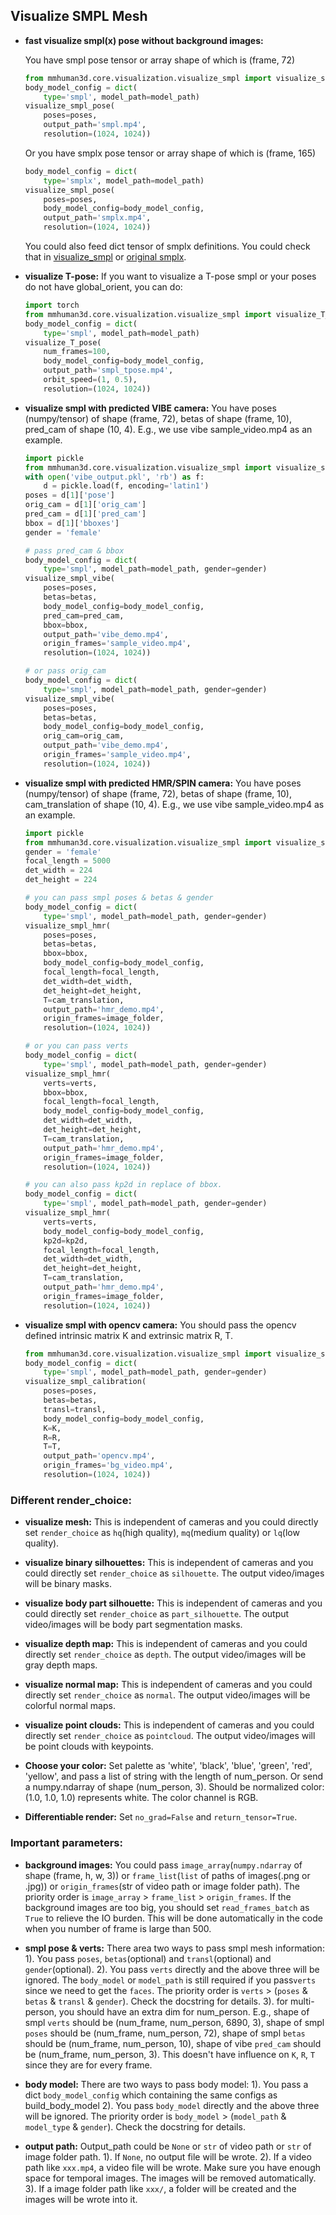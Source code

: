 ## Visualize SMPL Mesh
- **fast visualize smpl(x) pose without background images:**

    You have smpl pose tensor or array shape of which is (frame, 72)
    ```python
    from mmhuman3d.core.visualization.visualize_smpl import visualize_smpl_pose
    body_model_config = dict(
        type='smpl', model_path=model_path)
    visualize_smpl_pose(
        poses=poses,
        output_path='smpl.mp4',
        resolution=(1024, 1024))
    ```

    Or you have smplx pose tensor or array shape of which is (frame, 165)
    ```python
    body_model_config = dict(
        type='smplx', model_path=model_path)
    visualize_smpl_pose(
        poses=poses,
        body_model_config=body_model_config,
        output_path='smplx.mp4',
        resolution=(1024, 1024))
    ```
    You could also feed dict tensor of smplx definitions. You could check that in [visualize_smpl](mmhuman3d/core/visualization/visualize_smpl.py#L166-211) or [original smplx](https://github.com/vchoutas/smplx/blob/master/smplx/body_models.py).


- **visualize T-pose:**
    If you want to visualize a T-pose smpl or your poses do not have global_orient, you can do:
    ```python
    import torch
    from mmhuman3d.core.visualization.visualize_smpl import visualize_T_pose
    body_model_config = dict(
        type='smpl', model_path=model_path)
    visualize_T_pose(
        num_frames=100,
        body_model_config=body_model_config,
        output_path='smpl_tpose.mp4',
        orbit_speed=(1, 0.5),
        resolution=(1024, 1024))
    ```

- **visualize smpl with predicted VIBE camera:**
    You have poses (numpy/tensor) of shape (frame, 72), betas of shape (frame, 10), pred_cam of shape (10, 4).
    E.g., we use vibe sample_video.mp4 as an example.
    ```python
    import pickle
    from mmhuman3d.core.visualization.visualize_smpl import visualize_smpl_vibe
    with open('vibe_output.pkl', 'rb') as f:
        d = pickle.load(f, encoding='latin1')
    poses = d[1]['pose']
    orig_cam = d[1]['orig_cam']
    pred_cam = d[1]['pred_cam']
    bbox = d[1]['bboxes']
    gender = 'female'

    # pass pred_cam & bbox
    body_model_config = dict(
        type='smpl', model_path=model_path, gender=gender)
    visualize_smpl_vibe(
        poses=poses,
        betas=betas,
        body_model_config=body_model_config,
        pred_cam=pred_cam,
        bbox=bbox,
        output_path='vibe_demo.mp4',
        origin_frames='sample_video.mp4',
        resolution=(1024, 1024))

    # or pass orig_cam
    body_model_config = dict(
        type='smpl', model_path=model_path, gender=gender)
    visualize_smpl_vibe(
        poses=poses,
        betas=betas,
        body_model_config=body_model_config,
        orig_cam=orig_cam,
        output_path='vibe_demo.mp4',
        origin_frames='sample_video.mp4',
        resolution=(1024, 1024))

    ```

- **visualize smpl with predicted HMR/SPIN camera:**
    You have poses (numpy/tensor) of shape (frame, 72), betas of shape (frame, 10), cam_translation of shape (10, 4).
    E.g., we use vibe sample_video.mp4 as an example.
    ```python
    import pickle
    from mmhuman3d.core.visualization.visualize_smpl import visualize_smpl_hmr
    gender = 'female'
    focal_length = 5000
    det_width = 224
    det_height = 224

    # you can pass smpl poses & betas & gender
    body_model_config = dict(
        type='smpl', model_path=model_path, gender=gender)
    visualize_smpl_hmr(
        poses=poses,
        betas=betas,
        bbox=bbox,
        body_model_config=body_model_config,
        focal_length=focal_length,
        det_width=det_width,
        det_height=det_height,
        T=cam_translation,
        output_path='hmr_demo.mp4',
        origin_frames=image_folder,
        resolution=(1024, 1024))

    # or you can pass verts
    body_model_config = dict(
        type='smpl', model_path=model_path, gender=gender)
    visualize_smpl_hmr(
        verts=verts,
        bbox=bbox,
        focal_length=focal_length,
        body_model_config=body_model_config,
        det_width=det_width,
        det_height=det_height,
        T=cam_translation,
        output_path='hmr_demo.mp4',
        origin_frames=image_folder,
        resolution=(1024, 1024))

    # you can also pass kp2d in replace of bbox.
    body_model_config = dict(
        type='smpl', model_path=model_path, gender=gender)
    visualize_smpl_hmr(
        verts=verts,
        body_model_config=body_model_config,
        kp2d=kp2d,
        focal_length=focal_length,
        det_width=det_width,
        det_height=det_height,
        T=cam_translation,
        output_path='hmr_demo.mp4',
        origin_frames=image_folder,
        resolution=(1024, 1024))
    ```

- **visualize smpl with opencv camera:**
    You should pass the opencv defined intrinsic matrix K and extrinsic matrix R, T.
    ```python
    from mmhuman3d.core.visualization.visualize_smpl import visualize_smpl_calibration
    body_model_config = dict(
        type='smpl', model_path=model_path, gender=gender)
    visualize_smpl_calibration(
        poses=poses,
        betas=betas,
        transl=transl,
        body_model_config=body_model_config,
        K=K,
        R=R,
        T=T,
        output_path='opencv.mp4',
        origin_frames='bg_video.mp4',
        resolution=(1024, 1024))
    ```

### Different render_choice:
- **visualize mesh:**
    This is independent of cameras and you could directly set `render_choice` as `hq`(high quality), `mq`(medium quality) or `lq`(low quality).

- **visualize binary silhouettes:**
    This is independent of cameras and you could directly set `render_choice` as `silhouette`. The output video/images will be binary masks.

- **visualize body part silhouette:**
    This is independent of cameras and you could directly set `render_choice` as `part_silhouette`. The output video/images will be body part segmentation masks.

- **visualize depth map:**
    This is independent of cameras and you could directly set `render_choice` as `depth`.
    The output video/images will be gray depth maps.

- **visualize normal map:**
    This is independent of cameras and you could directly set `render_choice` as `normal`.
    The output video/images will be colorful normal maps.

- **visualize point clouds:**
    This is independent of cameras and you could directly set `render_choice` as `pointcloud`.
    The output video/images will be point clouds with keypoints.

- **Choose your color:**
    Set palette as 'white', 'black', 'blue', 'green', 'red', 'yellow', and pass a list of string with the length of num_person.
    Or send a numpy.ndarray of shape (num_person, 3). Should be normalized color: (1.0, 1.0, 1.0) represents white. The color channel is RGB.

- **Differentiable render:**
    Set `no_grad=False` and `return_tensor=True`.

### Important parameters:
- **background images:**
    You could pass `image_array`(`numpy.ndarray` of shape (frame, h, w, 3)) or `frame_list`(`list` of paths of images(.png or .jpg)) or `origin_frames`(str of video path or image folder path). The priority order is `image_array` > `frame_list` > `origin_frames`.
    If the background images are too big, you should set `read_frames_batch` as `True` to relieve the IO burden. This will be done automatically in the code when you number of frame is large than 500.

- **smpl pose & verts:**
    There area two ways to pass smpl mesh information:
    1). You pass `poses`, `betas`(optional) and `transl`(optional) and `gender`(optional).
    2). You pass `verts` directly and the above three will be ignored. The `body_model` or `model_path` is still required if you pass`verts` since we need to get the `faces`.
    The priority order is `verts` > (`poses` & `betas` & `transl` & `gender`).
    Check the docstring for details.
    3). for multi-person, you should have an extra dim for num_person. E.g., shape of smpl `verts` should be (num_frame, num_person, 6890, 3), shape of smpl `poses` should be (num_frame, num_person, 72), shape of smpl `betas` should be (num_frame, num_person, 10), shape of vibe `pred_cam` should be (num_frame, num_person, 3). This doesn't have influence on `K`, `R`, `T` since they are for every frame.

- **body model:**
    There are two ways to pass body model:
    1). You pass a dict `body_model_config` which containing the same configs as build_body_model
    2). You pass `body_model` directly and the above three will be ignored.
    The priority order is `body_model` > (`model_path` & `model_type` & `gender`).
    Check the docstring for details.

- **output path:**
    Output_path could be `None` or `str` of video path or `str` of image folder path.
    1). If `None`, no output file will be wrote.
    2). If a video path like `xxx.mp4`, a video file will be wrote. Make sure you have enough space for temporal images. The images will be removed automatically.
    3). If a image folder path like `xxx/`, a folder will be created and the images will be wrote into it.
